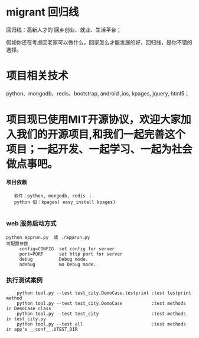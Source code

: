 migrant 回归线
=======

回归线：高新人才的 回乡创业、就业、生活平台；

假如你还在考虑回老家可以做什么，回家怎么才能发展的好，回归线，是你不错的选择。

项目相关技术
=======
python、mongodb、redis、bootstrap, android ,ios, kpages, jquery, html5；


项目现已使用MIT开源协议，欢迎大家加入我们的开源项目,和我们一起完善这个项目；一起开发、一起学习、一起为社会做点事吧。
=======


#### 项目依赖

```
   软件：python, mongodb, redis ；
   python 包：kpages( easy_install kpages)
   
```

### web 服务启动方式
```
python apprun.py  或 ./apprun.py
可配置参数
     config=CONFIG  set config for server
     port=PORT      set http port for server
     debug          Debug mode.
     ndebug         No Debug mode.
```



### 执行测试案例
```
    python tool.py --test test_city.DemoCase.testprint :test testprint method
    python tool.py --test test_city.DemoCase           :test methods in DemoCase class
    python tool.py --test test_city                    :test methods in test_city.py
    python tool.py --test all                          :test methods in app's __conf__.UTEST_DIR
```




